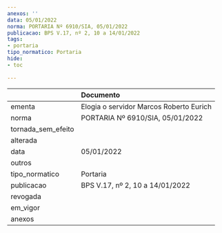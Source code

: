 ```yaml
---
anexos: ''
data: 05/01/2022
norma: PORTARIA Nº 6910/SIA, 05/01/2022
publicacao: BPS V.17, nº 2, 10 a 14/01/2022
tags:
- portaria
tipo_normatico: Portaria
hide: 
- toc 
 
---
```


|                    | Documento                               |
|:-------------------|:----------------------------------------|
| ementa             | Elogia o servidor Marcos Roberto Eurich |
| norma              | PORTARIA Nº 6910/SIA, 05/01/2022        |
| tornada_sem_efeito |                                         |
| alterada           |                                         |
| data               | 05/01/2022                              |
| outros             |                                         |
| tipo_normatico     | Portaria                                |
| publicacao         | BPS V.17, nº 2, 10 a 14/01/2022         |
| revogada           |                                         |
| em_vigor           |                                         |
| anexos             |                                         |